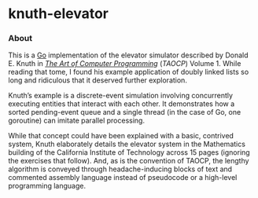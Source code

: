# knuth-elevator

### About

This is a [Go](https://golang.org/) implementation of the elevator simulator described by Donald E. Knuth in *[The Art of Computer Programming](https://en.wikipedia.org/wiki/The_Art_of_Computer_Programming)* (*TAOCP*) Volume 1.  While reading that tome, I found his example application of doubly linked lists so long and ridiculous that it deserved further exploration. 

Knuth’s example is a discrete-event simulation involving concurrently executing entities that interact with each other.  It demonstrates how a sorted pending-event queue and a single thread (in the case of Go, one goroutine) can imitate parallel processing.   

While that concept could have been explained with a basic, contrived system, Knuth elaborately details the elevator system in the Mathematics building of the California Institute of Technology across 15 pages (ignoring the exercises that follow).  And, as is the convention of TAOCP, the lengthy algorithm is conveyed through headache-inducing blocks of text and commented assembly language instead of pseudocode or a high-level programming language.